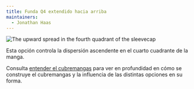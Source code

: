 ```yaml
---
title: Funda Q4 extendido hacia arriba
maintainers:
  - Jonathan Haas
---
```


![The upward spread in the fourth quadrant of the sleevecap](./sleevecapq4spread1.svg)

Esta opción controla la dispersión ascendente en el cuarto cuadrante de la manga.

<Tip>

Consulta [entender el cubremangas](/docs/designs/brian/options#understanding-the-sleevecap) para ver en profundidad en
cómo se construye el cubremangas y la influencia de las distintas opciones en su forma.

</Tip>

